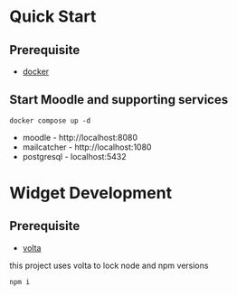 # Quick Start

## Prerequisite

- [docker](https://www.docker.com/products/docker-desktop)

## Start Moodle and supporting services

```
docker compose up -d
```

- moodle - http://localhost:8080
- mailcatcher - http://localhost:1080
- postgresql - localhost:5432

# Widget Development

## Prerequisite

- [volta](https://docs.volta.sh/guide/getting-started)

this project uses volta to lock node and npm versions

```
npm i
```
